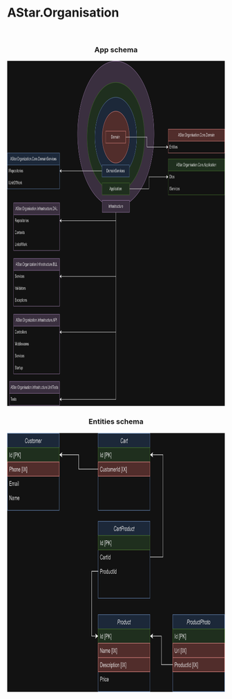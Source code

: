 # AStar.Organisation

<!-- PROJECT LOGO -->
<br />
<div align="center">
  
  <h3 align="center">App schema</h3>
  
  <a href="https://github.com/IlyaNavodkin/AStar.Organisation/tree/master_develop/Resources/Images">
    <img src="https://github.com/IlyaNavodkin/AStar.Organisation/blob/master_develop/Resources/Images/ArchSchema.png" alt="Logo" width="2200" height="800">
  </a>

  <h3 align="center">Entities schema</h3>

  <a href="https://github.com/IlyaNavodkin/AStar.Organisation/tree/master_develop/Resources/Images">
    <img src="https://github.com/IlyaNavodkin/AStar.Organisation/blob/master_develop/Resources/Images/SQLEntities.png" alt="Logo" width="2200" height="600">
  </a>
</div>
